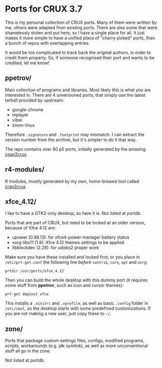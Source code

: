 # Ports for CRUX 3.7

This is my personal collection of CRUX ports. Many of them were written
by me, others were adapted from existing ports. There are also some that
were shamelessly stolen and put here, so I have a single place for all.
It just makes it more simple to have a unified place of "cherry picked"
ports, than a bunch of repos with overlapping entries.

It would be too complicated to track back the original authors, in order
to credit them properly. So, if someone recognised their port and wants
to be credited, let me know!

## ppetrov/
Main collection of programs and libraries. Most likely this is what you
are interested in. There are 4 unversioned ports, that simply use the
latest tarball provided by upstream:
* google-chrome
* mplayer
* viber
* zoom-linux

Therefore `.signature` and `.footprint` may mismatch. I can extract the
version number from the archive, but it's simpler to do it that way.

The repo contains over 60 p5 ports, initially generated by the amazing
[cpan2crux](https://www.mizrahi.com.ve/crux/ports/cpan2crux/Pkgfile).

## r4-modules/
R modules, mostly generated by my own, home-brewed tool called 
[cran2crux](https://github.com/slackalaxy/cran2crux).

## xfce_4.12/
I like to have a GTK2-only desktop, so here it is. Not listed at portdb.

Ports that are part of CRUX, but need to be locked at an older version,
because of Xfce 4.12 are:

* upower (0.99.13): for xfce4-power-manager battery status
* xorg-libx11 (1.8): Xfce 4.12 themes settings to be applied
* libblockdev (2.28): for udisks2 proper work

Make sure you have these installed and locked first; or you place in 
`/etc/prt-get.conf` the following line *before* `contrib`, `core`, 
`opt` and `xorg`:

	prtdir /usr/ports/xfce_4.12

Then you can build the whole desktop with this dummy port (it requires
some stuff from **ppetrov**, such as icon and cursor themes):

	prt-get depinst xfce

This installs a `.xinitrc` and `.xprofile`, as well as basic `.config`
folder in `/etc/skel`, so the desktop starts with some predefined
customizations. If you are not making a new user, just copy these to
`~/`.

## zone/
Ports that package custom settings files, configs, modified programs,
scripts, workarounds (e.g. jdk symlink), as well as more unconventional
stuff all go in the zone.

Not listed at portdb.
